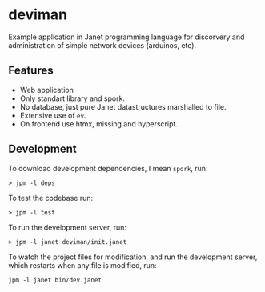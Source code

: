
# deviman

Example application in Janet programming language for discorvery and 
administration of simple network devices (arduinos, etc).

## Features

- Web application
- Only standart library and spork.
- No database, just pure Janet datastructures marshalled to file.
- Extensive use of `ev`.
- On frontend use htmx, missing and hyperscript.

## Development

To download development dependencies, I mean `spork`, run:

```
> jpm -l deps
```

To test the codebase run: 

```
> jpm -l test
```

To run the development server, run:

```
> jpm -l janet deviman/init.janet
```

To watch the project files for modification, and run the development server, which restarts when any file is modified, run:

```
jpm -l janet bin/dev.janet
```